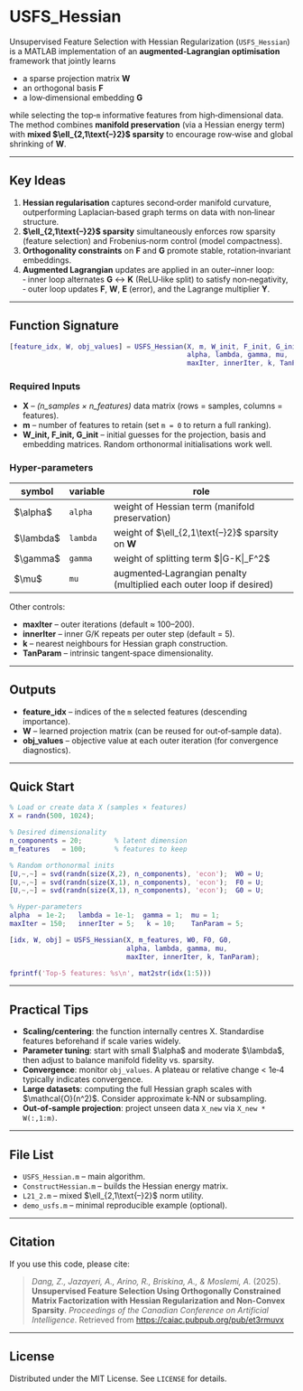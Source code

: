 # USFS\_Hessian

Unsupervised Feature Selection with Hessian Regularization (`USFS_Hessian`) is a MATLAB implementation of an **augmented‑Lagrangian optimisation** framework that jointly learns

- a sparse projection matrix **W**
- an orthogonal basis **F**
- a low‑dimensional embedding **G**

while selecting the top‑`m` informative features from high‑dimensional data.\
The method combines **manifold preservation** (via a Hessian energy term) with **mixed \$\ell\_{2,1\text{–}2}\$ sparsity** to encourage row‑wise and global shrinking of **W**.

---

## Key Ideas

1. **Hessian regularisation** captures second‑order manifold curvature, outperforming Laplacian‑based graph terms on data with non‑linear structure.
2. **\$\ell\_{2,1\text{–}2}\$ sparsity** simultaneously enforces row sparsity (feature selection) and Frobenius‑norm control (model compactness).
3. **Orthogonality constraints** on **F** and **G** promote stable, rotation‑invariant embeddings.
4. **Augmented Lagrangian** updates are applied in an outer–inner loop:\
   ‑ inner loop alternates **G** ↔ **K** (ReLU‑like split) to satisfy non‑negativity,\
   ‑ outer loop updates **F**, **W**, **E** (error), and the Lagrange multiplier **Y**.

---

## Function Signature

```matlab
[feature_idx, W, obj_values] = USFS_Hessian(X, m, W_init, F_init, G_init,
                                            alpha, lambda, gamma, mu,
                                            maxIter, innerIter, k, TanParam)
```

### Required Inputs

- **X** – *(n\_samples × n\_features)* data matrix (rows = samples, columns = features).
- **m** – number of features to retain (set `m = 0` to return a full ranking).
- **W\_init, F\_init, G\_init** – initial guesses for the projection, basis and embedding matrices. Random orthonormal initialisations work well.

### Hyper‑parameters

| symbol      | variable | role                                                                 |
| ----------- | -------- | -------------------------------------------------------------------- |
| \$\alpha\$  | `alpha`  | weight of Hessian term (manifold preservation)                       |
| \$\lambda\$ | `lambda` | weight of \$\ell\_{2,1\text{–}2}\$ sparsity on **W**                 |
| \$\gamma\$  | `gamma`  | weight of splitting term $\|G-K\|\_F^2\$                             |
| \$\mu\$     | `mu`     | augmented‑Lagrangian penalty (multiplied each outer loop if desired) |

Other controls:

- **maxIter** – outer iterations (default ≈ 100–200).
- **innerIter** – inner G/K repeats per outer step (default = 5).
- **k** – nearest neighbours for Hessian graph construction.
- **TanParam** – intrinsic tangent‑space dimensionality.

---

## Outputs

- **feature\_idx** – indices of the `m` selected features (descending importance).
- **W** – learned projection matrix (can be reused for out‑of‑sample data).
- **obj\_values** – objective value at each outer iteration (for convergence diagnostics).

---

## Quick Start

```matlab
% Load or create data X (samples × features)
X = randn(500, 1024);

% Desired dimensionality
n_components = 20;        % latent dimension
m_features   = 100;       % features to keep

% Random orthonormal inits
[U,~,~] = svd(randn(size(X,2), n_components), 'econ');  W0 = U;
[U,~,~] = svd(randn(size(X,1), n_components), 'econ');  F0 = U;
[U,~,~] = svd(randn(size(X,1), n_components), 'econ');  G0 = U;

% Hyper‑parameters
alpha  = 1e-2;   lambda = 1e-1;  gamma = 1;  mu = 1;
maxIter = 150;   innerIter = 5;   k = 10;    TanParam = 5;

[idx, W, obj] = USFS_Hessian(X, m_features, W0, F0, G0,
                             alpha, lambda, gamma, mu,
                             maxIter, innerIter, k, TanParam);

fprintf('Top‑5 features: %s\n', mat2str(idx(1:5)))
```

---

## Practical Tips

- **Scaling/centering**: the function internally centres X. Standardise features beforehand if scale varies widely.
- **Parameter tuning**: start with small \$\alpha\$ and moderate \$\lambda\$, then adjust to balance manifold fidelity vs. sparsity.
- **Convergence**: monitor `obj_values`. A plateau or relative change < 1e‑4 typically indicates convergence.
- **Large datasets**: computing the full Hessian graph scales with \$\mathcal{O}(n^2)\$. Consider approximate k‑NN or subsampling.
- **Out‑of‑sample projection**: project unseen data `X_new` via `X_new * W(:,1:m)`.

---

## File List

- `USFS_Hessian.m` – main algorithm.
- `ConstructHessian.m` – builds the Hessian energy matrix.
- `L21_2.m` – mixed \$\ell\_{2,1\text{–}2}\$ norm utility.
- `demo_usfs.m` – minimal reproducible example (optional).

---

## Citation

If you use this code, please cite:

> *Dang, Z., Jazayeri, A., Arino, R., Briskina, A., & Moslemi, A.* (2025). **Unsupervised Feature Selection Using Orthogonally Constrained Matrix Factorization with Hessian Regularization and Non-Convex Sparsity**. *Proceedings of the Canadian Conference on Artificial Intelligence*. Retrieved from https://caiac.pubpub.org/pub/et3rmuvx
---

## License

Distributed under the MIT License. See `LICENSE` for details.

